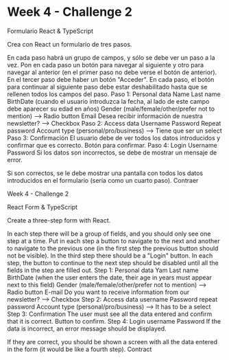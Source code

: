 # Week 4 - Challenge 2

Formulario React & TypeScript

Crea con React un formulario de tres pasos.

En cada paso habrá un grupo de campos, y sólo se debe ver un paso a la vez.
Pon en cada paso un botón para navegar al siguiente y otro para navegar al anterior (en el primer paso no debe verse el botón de anterior).
En el tercer paso debe haber un botón "Acceder".
En cada paso, el botón para continuar al siguiente paso debe estar deshabilitado hasta que se rellenen todos los campos del paso.
Paso 1: Personal data
Name
Last name
BirthDate (cuando el usuario introduzca la fecha, al lado de este campo debe aparecer su edad en años)
Gender (male/female/other/prefer not to mention) --> Radio button
Email
Desea recibir información de nuestra newsletter? --> Checkbox
Paso 2: Access data
Username
Password
Repeat password
Account type (personal/pro/business) --> Tiene que ser un select
Paso 3: Confirmación
El usuario debe de ver todos los datos introducidos y confirmar que es correcto. Botón para confirmar.
Paso 4: Login
Username
Password
Si los datos son incorrectos, se debe de mostrar un mensaje de error.

Si son correctos, se le debe mostrar una pantalla con todos los datos introducidos en el formulario (sería como un cuarto paso). Contraer

Week 4 - Challenge 2

React Form & TypeScript

Create a three-step form with React.

In each step there will be a group of fields, and you should only see one step at a time.
Put in each step a button to navigate to the next and another to navigate to the previous one (in the first step the previous button should not be visible).
In the third step there should be a "Login" button.
In each step, the button to continue to the next step should be disabled until all the fields in the step are filled out.
Step 1: Personal data
Yam
Last name
BirthDate (when the user enters the date, their age in years must appear next to this field)
Gender (male/female/other/prefer not to mention) --> Radio button
E-mail
Do you want to receive information from our newsletter? --> Checkbox
Step 2: Access data
username
Password
repeat password
Account type (personal/pro/business) --> It has to be a select
Step 3: Confirmation
The user must see all the data entered and confirm that it is correct. Button to confirm.
Step 4: Login
username
Password
If the data is incorrect, an error message should be displayed.

If they are correct, you should be shown a screen with all the data entered in the form (it would be like a fourth step). Contract
